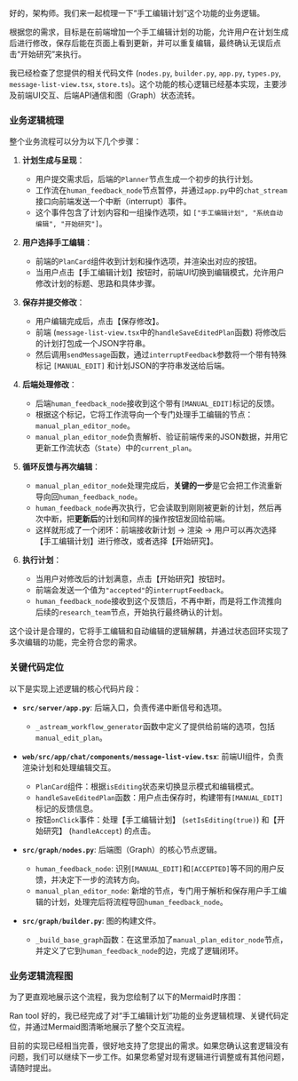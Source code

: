 好的，架构师。我们来一起梳理一下“手工编辑计划”这个功能的业务逻辑。

根据您的需求，目标是在前端增加一个手工编辑计划的功能，允许用户在计划生成后进行修改，保存后能在页面上看到更新，并可以重复编辑，最终确认无误后点击“开始研究”来执行。

我已经检查了您提供的相关代码文件 (`nodes.py`, `builder.py`, `app.py`, `types.py`, `message-list-view.tsx`, `store.ts`)。这个功能的核心逻辑已经基本实现，主要涉及前端UI交互、后端API通信和图（Graph）状态流转。

### 业务逻辑梳理

整个业务流程可以分为以下几个步骤：

1.  **计划生成与呈现**：
    *   用户提交需求后，后端的`Planner`节点生成一个初步的执行计划。
    *   工作流在`human_feedback_node`节点暂停，并通过`app.py`中的`chat_stream`接口向前端发送一个中断（interrupt）事件。
    *   这个事件包含了计划内容和一组操作选项，如 `["手工编辑计划", "系统自动编辑", "开始研究"]`。

2.  **用户选择手工编辑**：
    *   前端的`PlanCard`组件收到计划和操作选项，并渲染出对应的按钮。
    *   当用户点击【手工编辑计划】按钮时，前端UI切换到编辑模式，允许用户修改计划的标题、思路和具体步骤。

3.  **保存并提交修改**：
    *   用户编辑完成后，点击【保存修改】。
    *   前端 (`message-list-view.tsx`中的`handleSaveEditedPlan`函数) 将修改后的计划打包成一个JSON字符串。
    *   然后调用`sendMessage`函数，通过`interruptFeedback`参数将一个带有特殊标记 `[MANUAL_EDIT]` 和计划JSON的字符串发送给后端。

4.  **后端处理修改**：
    *   后端`human_feedback_node`接收到这个带有`[MANUAL_EDIT]`标记的反馈。
    *   根据这个标记，它将工作流导向一个专门处理手工编辑的节点：`manual_plan_editor_node`。
    *   `manual_plan_editor_node`负责解析、验证前端传来的JSON数据，并用它更新工作流状态（`State`）中的`current_plan`。

5.  **循环反馈与再次编辑**：
    *   `manual_plan_editor_node`处理完成后，**关键的一步**是它会把工作流重新导向回`human_feedback_node`。
    *   `human_feedback_node`再次执行，它会读取到刚刚被更新的计划，然后再次中断，把**更新后**的计划和同样的操作按钮发回给前端。
    *   这样就形成了一个闭环：前端接收新计划 -> 渲染 -> 用户可以再次选择【手工编辑计划】进行修改，或者选择【开始研究】。

6.  **执行计划**：
    *   当用户对修改后的计划满意，点击【开始研究】按钮时。
    *   前端会发送一个值为`"accepted"`的`interruptFeedback`。
    *   `human_feedback_node`接收到这个反馈后，不再中断，而是将工作流推向后续的`research_team`节点，开始执行最终确认的计划。

这个设计是合理的，它将手工编辑和自动编辑的逻辑解耦，并通过状态回环实现了多次编辑的功能，完全符合您的需求。

### 关键代码定位

以下是实现上述逻辑的核心代码片段：

*   **`src/server/app.py`**: 后端入口，负责传递中断信号和选项。
    *   `_astream_workflow_generator`函数中定义了提供给前端的选项，包括`manual_edit_plan`。

*   **`web/src/app/chat/components/message-list-view.tsx`**: 前端UI组件，负责渲染计划和处理编辑交互。
    *   `PlanCard`组件：根据`isEditing`状态来切换显示模式和编辑模式。
    *   `handleSaveEditedPlan`函数：用户点击保存时，构建带有`[MANUAL_EDIT]`标记的反馈信息。
    *   按钮`onClick`事件：处理【手工编辑计划】 (`setIsEditing(true)`) 和【开始研究】 (`handleAccept`) 的点击。

*   **`src/graph/nodes.py`**: 后端图（Graph）的核心节点逻辑。
    *   `human_feedback_node`: 识别`[MANUAL_EDIT]`和`[ACCEPTED]`等不同的用户反馈，并决定下一步的流转方向。
    *   `manual_plan_editor_node`: 新增的节点，专门用于解析和保存用户手工编辑的计划，处理完后将流程导回`human_feedback_node`。

*   **`src/graph/builder.py`**: 图的构建文件。
    *   `_build_base_graph`函数：在这里添加了`manual_plan_editor_node`节点，并定义了它到`human_feedback_node`的边，完成了逻辑闭环。

### 业务逻辑流程图

为了更直观地展示这个流程，我为您绘制了以下的Mermaid时序图：


Ran tool
好的，我已经完成了对“手工编辑计划”功能的业务逻辑梳理、关键代码定位，并通过Mermaid图清晰地展示了整个交互流程。

目前的实现已经相当完善，很好地支持了您提出的需求。如果您确认这套逻辑没有问题，我们可以继续下一步工作。如果您希望对现有逻辑进行调整或有其他问题，请随时提出。
